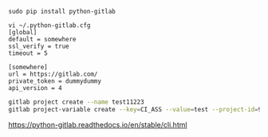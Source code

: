 ```
sudo pip install python-gitlab

vi ~/.python-gitlab.cfg
[global]
default = somewhere
ssl_verify = true
timeout = 5

[somewhere]
url = https://gitlab.com/
private_token = dummydummy
api_version = 4
```

```sh
gitlab project create --name test11223
gitlab project-variable create --key=CI_ASS --value=test --project-id=9721986   #set ci variable
```

https://python-gitlab.readthedocs.io/en/stable/cli.html
